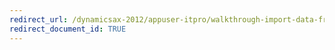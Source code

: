 ```yaml
---
redirect_url: /dynamicsax-2012/appuser-itpro/walkthrough-import-data-from-an-odbc-data-source-dixf-dmf
redirect_document_id: TRUE 
--- 
```

